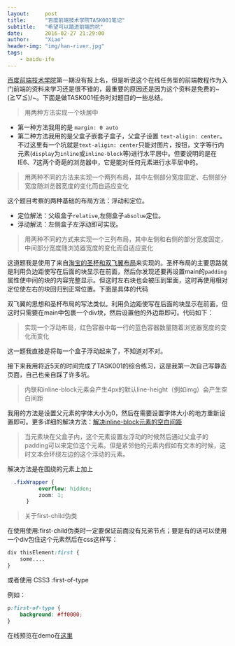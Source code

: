 ```yaml
---
layout:     post
title:      "百度前端技术学院TASK001笔记"
subtitle:   "希望可以踏进前端的坑"
date:       2016-02-27 21:29:00
author:     "Xiao"
header-img: "img/han-river.jpg"
tags:
    - baidu-ife
---
```



[百度前端技术学院](https://github.com/baidu-ife/ife)第一期没有报上名，但是听说这个在线任务型的前端教程作为入门前端的资料来学习还是很不错的，最重要的原因还是因为这个资料是免费的~\(≧▽≦)/~。下面是做TASK001任务时对题目的一些总结。

>用两种方法实现一个块居中

- 第一种方法我用的是 `margin: 0 auto`
- 第二种方法我用的是父盒子嵌套子盒子，父盒子设置 `text-aligin: center`。不过这里有一个坑就是`text-aligin: center`只能对图片，按钮，文字等行内元素(`display`为`inline`或`inline-block`等)进行水平居中。但要说明的是在IE6、7这两个奇葩的浏览器中，它是能对任何元素进行水平居中的。

>用两种不同的方法来实现一个两列布局，其中左侧部分宽度固定、右侧部分宽度随浏览器宽度的变化而自适应变化 

这个题目考察的两种基础的布局方法：浮动和定位。

- 定位解法：父级盒子`relative`,左侧盒子`absolue`定位。
- 浮动解法：左侧盒子左浮动即可实现。

>用两种不同的方式来实现一个三列布局，其中左侧和右侧的部分宽度固定，中间部分宽度随浏览器宽度的变化而自适应变化

这道题我是使用了来自[淘宝的圣杯和双飞翼布局](http://www.imooc.com/wenda/detail/254035)来实现的。圣杯布局的主要思路就是利用负边距使写在后面的块显示在前面，然后你发现还要再设置main的`padding`属性使中间的块的内容完整显示。但这时左右块也会被压到里面，这时再使用相对定位使左右的块回归到正常位置。下面是具体的代码

<script async src="http://jsfiddle.net/nrfry8j2/embed/"></script>

双飞翼的思想和圣杯布局的写法类似。利用负边距使写在后面的块显示在前面，但这时只需要在main中包裹一个div块，然后设置他的外边距即可。代码如下：

<script async src="http://jsfiddle.net/youaz22m/embed/"></script>

>实现一个浮动布局，红色容器中每一行的蓝色容器数量随着浏览器宽度的变化而变化 

这一题我直接是将每一个盒子浮动起来了，不知道对不对。

接下来我用将近5天的时间完成了TASK001的综合练习，这是我第一次自己写静态页面，自己也亲自踩了许多坑。

>内联和inline-block元素会产生4px的默认line-height（例如img）会产生空白间距

我用的方法是设置父元素的字体大小为0，然后在需要设置字体大小的地方重新设置即可。更多详细的解决方法：[解决inline-block元素的空白间距](http://www.w3cplus.com/css/fighting-the-space-between-inline-block-elements)

<script async src="http://jsfiddle.net/tpaqbux0/embed/"></script>

>当元素块在父盒子内，这个元素设置左浮动的时候然后通过父盒子的padding可以来定位这个元素。但是紧邻他的元素内假如有文本的时候，这时文本会环绕左边的这个浮动的元素。

解决方法是在围绕的元素上加上

```css
  .fixWrapper {
          overflow: hidden;
          zoom: 1;
      }
```
>关于first-child伪类

在使用使用:first-child伪类时一定要保证前面没有兄弟节点；要是有的话可以使用一个div包住这个元素然后在css这样写：

```css
div thisElement:first {
	some....
}
```
或者使用 CSS3 :first-of-type

例如：

```css
p:first-of-type {
	background: #ff0000;
}
```

在线预览在demo在[这里](http://xiaoxiao.work/file/baidu-ife/task001/index.html)